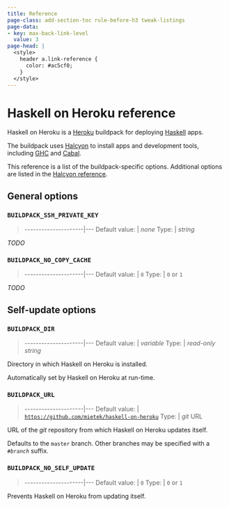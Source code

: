```yaml
---
title: Reference
page-class: add-section-toc rule-before-h3 tweak-listings
page-data:
- key: max-back-link-level
  value: 3
page-head: |
  <style>
    header a.link-reference {
      color: #ac5cf0;
    }
  </style>
---
```



Haskell on Heroku reference
===========================

Haskell on Heroku is a [Heroku](https://heroku.com/) buildpack for deploying [Haskell](https://haskell.org/) apps.

The buildpack uses [Halcyon](https://halcyon.sh/) to install apps and development tools, including [GHC](https://downloads.haskell.org/~ghc/latest/docs/html/users_guide/) and [Cabal](https://www.haskell.org/cabal/users-guide/).

This reference is a list of the buildpack-specific options.  Additional options are listed in the [Halcyon reference](https://halcyon.sh/reference/).


General options
---------------

### `BUILDPACK_SSH_PRIVATE_KEY`

> ---------------------|---
> Default value:       | _none_
> Type:                | _string_

_TODO_


### `BUILDPACK_NO_COPY_CACHE`

> ---------------------|---
> Default value:       | `0`
> Type:                | `0` or `1`

_TODO_


Self-update options
-------------------

### `BUILDPACK_DIR`

> ---------------------|---
> Default value:       | _variable_
> Type:                | _read-only string_

Directory in which Haskell on Heroku is installed.

Automatically set by Haskell on Heroku at run-time.


### `BUILDPACK_URL`

> ---------------------|---
> Default value:       | [`https://github.com/mietek/haskell-on-heroku`](https://github.com/mietek/haskell-on-heroku)
> Type:                | _git_ URL

URL of the _git_ repository from which Haskell on Heroku updates itself.

Defaults to the `master` branch.  Other branches may be specified with a `#`_`branch`_ suffix.


### `BUILDPACK_NO_SELF_UPDATE`

> ---------------------|---
> Default value:       | `0`
> Type:                | `0` or `1`

Prevents Haskell on Heroku from updating itself.
